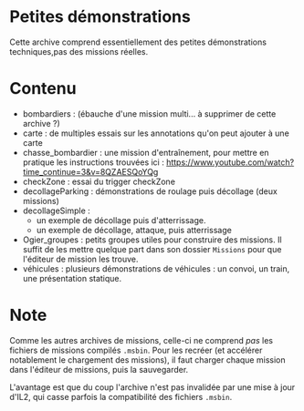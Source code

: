 # Petites démonstrations

Cette archive comprend essentiellement des petites démonstrations techniques,pas des missions réelles.

# Contenu

- bombardiers : (ébauche d'une mission multi... à supprimer de cette archive ?)
- carte : de multiples essais sur les annotations qu'on peut ajouter à une carte
- chasse_bombardier : une mission d'entraînement, pour mettre en pratique les instructions trouvées ici : https://www.youtube.com/watch?time_continue=3&v=8QZAESQoYQg
- checkZone : essai du trigger checkZone
- decollageParking : démonstrations de roulage puis décollage (deux missions)
- decollageSimple : 
    - un exemple de décollage puis d'atterrissage.
    - un exemple de décollage, attaque, puis atterrissage
- Ogier_groupes : petits groupes utiles pour construire des missions. Il suffit de les mettre quelque part dans son dossier `Missions` pour que l'éditeur de mission les trouve.
- véhicules : plusieurs démonstrations de véhicules : un convoi, un train, une présentation statique.

# Note

Comme les autres archives de missions, celle-ci ne comprend *pas* les fichiers de missions compilés `.msbin`. Pour les recréer (et accélérer notablement le chargement des missions), il faut charger chaque mission dans l'éditeur de missions, puis la sauvegarder.

L'avantage est que du coup l'archive n'est pas invalidée par une mise à jour d'IL2, qui casse parfois la compatibilité des fichiers `.msbin`.


